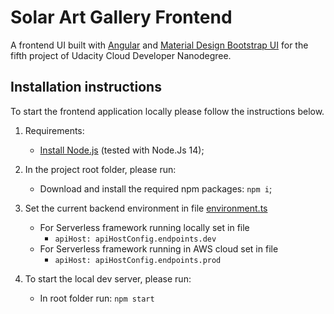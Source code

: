 # Solar Art Gallery Frontend

A frontend UI built with [Angular](https://angular.io/) and [Material Design Bootstrap UI](https://mdbootstrap.com/) for the fifth project of Udacity Cloud Developer Nanodegree.

## Installation instructions

To start the frontend application locally please follow the instructions below.

1. Requirements:

   - [Install Node.js](https://nodejs.org/en/) (tested with Node.Js 14);

2. In the project root folder, please run:

   - Download and install the required npm packages: `npm i`;

3. Set the current backend environment in file [environment.ts](./src/environments/environment.ts)

   - For Serverless framework running locally set in file
     - `apiHost: apiHostConfig.endpoints.dev`
   - For Serverless framework running in AWS cloud set in file
     - `apiHost: apiHostConfig.endpoints.prod`

4. To start the local dev server, please run:

   - In root folder run: `npm start`
